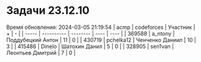 # Задачи 23.12.10
Время обновления: 2024-03-05 21:19:54
| acmp  | codeforces | Участник | +    | -    |
| ----- | ---------- | -------- | ---- | ---- |
| 369588 | a_ntony | Поддубецкий Антон | 11 | 0 |
| 430719 | pchelka12 | Ченченко Даниил | 10 | 3 |
| 415486 | Dinelo | Шатохин Данил | 5 | 0 |
| 328905 | sen1van | Леонтьев Дмитрий | 7 | 0 |
